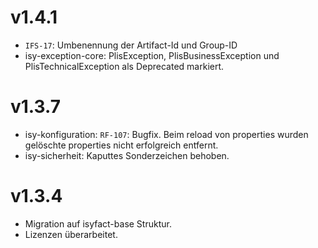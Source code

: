 # v1.4.1
- `IFS-17`: Umbenennung der Artifact-Id und Group-ID
- isy-exception-core: PlisException, PlisBusinessException und PlisTechnicalException als Deprecated markiert.

# v1.3.7
- isy-konfiguration: `RF-107`: Bugfix. Beim reload von properties wurden gelöschte properties nicht erfolgreich entfernt.
- isy-sicherheit: Kaputtes Sonderzeichen behoben.

# v1.3.4
-	Migration auf isyfact-base Struktur.
-	Lizenzen überarbeitet.
